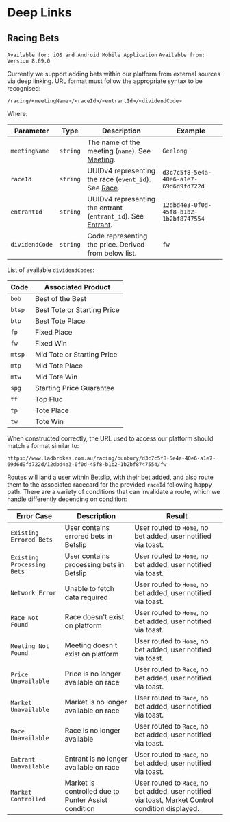 # Deep Links

## Racing Bets
`Available for: iOS and Android Mobile Application`
`Available from: Version 8.69.0`

Currently we support adding bets within our platform from external sources via deep linking. URL format must follow the appropriate syntax to be recognised:

`/racing/<meetingName>/<raceId>/<entrantId>/<dividendCode>`

Where:

Parameter | Type | Description | Example
--------- | ----------- | --------- | ---------
`meetingName` | `string` | The name of the meeting (`name`). See [Meeting](#meeting). | `Geelong`
`raceId` | `string` | UUIDv4 representing the race (`event_id`). See [Race](#race). | `d3c7c5f8-5e4a-40e6-a1e7-69d6d9fd722d`
`entrantId` | `string` | UUIDv4 representing the entrant (`entrant_id`). See [Entrant](#raceentrant). | `12dbd4e3-0f0d-45f8-b1b2-1b2bf8747554`
`dividendCode` | `string` | Code representing the price. Derived from below list. | `fw`

List of available `dividendCodes`:

Code | Associated Product
--------- | -----------
`bob` | Best of the Best
`btsp` | Best Tote or Starting Price
`btp` | Best Tote Place
`fp` | Fixed Place
`fw` | Fixed Win
`mtsp` | Mid Tote or Starting Price
`mtp` | Mid Tote Place
`mtw` | Mid Tote Win
`spg` | Starting Price Guarantee
`tf` | Top Fluc
`tp` | Tote Place
`tw` | Tote Win

When constructed correctly, the URL used to access our platform should match a format similar to:

`https://www.ladbrokes.com.au/racing/bunbury/d3c7c5f8-5e4a-40e6-a1e7-69d6d9fd722d/12dbd4e3-0f0d-45f8-b1b2-1b2bf8747554/fw`

Routes will land a user within Betslip, with their bet added, and also route them to the associated racecard for the provided `raceId` following happy path.
There are a variety of conditions that can invalidate a route, which we handle differently depending on condition:

Error Case | Description | Result
--------- | ----------- | ---------
`Existing Errored Bets` | User contains errored bets in Betslip | User routed to `Home`, no bet added, user notified via toast.
`Existing Processing Bets` | User contains processing bets in Betslip | User routed to `Home`, no bet added, user notified via toast.
`Network Error` | Unable to fetch data required | User routed to `Home`, no bet added, user notified via toast.
`Race Not Found` | Race doesn't exist on platform | User routed to `Home`, no bet added, user notified via toast.
`Meeting Not Found` | Meeting doesn't exist on platform | User routed to `Home`, no bet added, user notified via toast.
`Price Unavailable` | Price is no longer available on race | User routed to `Race`, no bet added, user notified via toast.
`Market Unavailable` | Market is no longer available on race | User routed to `Race`, no bet added, user notified via toast.
`Race Unavailable` | Race is no longer available | User routed to `Race`, no bet added, user notified via toast.
`Entrant Unavailable` | Entrant is no longer available on race | User routed to `Race`, no bet added, user notified via toast.
`Market Controlled` | Market is controlled due to Punter Assist condition | User routed to `Race`, no bet added, user notified via toast, Market Control condition displayed.

